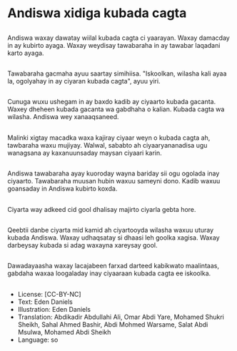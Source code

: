 # Andiswa xidiga kubada cagta

##
Andiswa waxay dawatay wiilal kubada cagta ci yaarayan. Waxay damacday in ay kubirto ayaga. Waxay weydisay tawabaraha in ay tawabar laqadani karto ayaga.

##
Tawabaraha gacmaha ayuu saartay simihiisa. "Iskoolkan, wilasha kali ayaa la, ogolyahay in ay ciyaran kubada cagta", ayuu yiri.

##
Cunuga wuxu ushegam in ay baxdo kadib ay ciyaarto kubada gacanta. Waxey dheheen kubada gacanta wa gabdhaha o kalian. Kubada cagta wa wilasha. Andiswa wey xanaaqsaneed.

##
Malinki xigtay macadka waxa kajiray ciyaar weyn o kubada cagta ah, tawbaraha waxu mujiyay. Walwal, sababto ah ciyaaryananadisa ugu wanagsana ay kaxanuunsaday maysan ciyaari karin.

##
Andiswa tawabaraha ayay kuoroday wayna bariday sii ogu ogolada inay ciyaarto. Tawabaraha muusan hubin waxuu sameyni dono. Kadib waxuu goansaday in Andiswa kubirto koxda.

##
Ciyarta way adkeed cid gool dhalisay majirto ciyarla gebta hore.

##
Qeebtii danbe ciyarta mid kamid ah ciyartooyda wilasha waxuu uturay kubada Andiswa. Waxay udhaqsatay si dhaasi leh goolka xagisa. Waxay darbeysay kubada si adag waxayna xareysay gool.

##
Dawadayaasha waxay lacajabeen farxad darteed kabikwato maalintaas, gabdaha waxaa loogaladay inay ciyaaraan kubada cagta ee iskoolka.

##
* License: [CC-BY-NC]
* Text: Eden Daniels
* Illustration: Eden Daniels
* Translation: Abdikadir Abdullahi Ali, Omar Abdi Yare, Mohamed Shukri Sheikh, Sahal Ahmed Bashir, Abdi Mohmed Warsame, Salat Abdi Msulwa, Mohamed Abdi Sheikh
* Language: so
